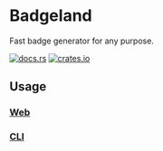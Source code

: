 # Badgeland

Fast badge generator for any purpose.

[![docs.rs](https://badge.land/b/docs/0.8.1?color=4d76ae)](https://docs.rs/badgeland/)
[![crates.io](https://badge.land/b/crates.io/v0.8.1?color=fe7d37)](https://crates.io/crates/badgeland)

## Usage

### [Web](badgeland-web/Readme.md)

### [CLI](badgeland/Readme.md)
